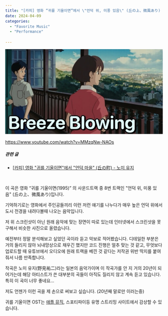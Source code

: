 ```yaml
---
title: "[카피] 영화 “귀를 기울이면”에서 \"언덕 위, 미풍 있음\" (丘の上、微風あり) 노미 유지 작곡"
date: 2024-04-09
categories: 
  - "Favorite Music"
  - "Performance"

---
```


![](./assets/img/wp-content/uploads/2024/04/breeze-blowing.jpg)

https://www.youtube.com/watch?v=MMzqNw-NAOs

##### **관련 글**

- [\[카피\] 영화 "귀를 기울이면"에서 "언덕 마을" (丘の町) - 노미 유지](http://yoonbumtae.com/?p=1268)

 

이 곡은 영화 “귀를 기울이면(1995)” 의 사운드트랙 중 8번 트랙인 "언덕 위, 미풍 있음" (丘の上、微風あり)입니다.

기억하기로는 영화에서 주인공들끼리 이런 저런 얘기를 나누다가 매우 높은 언덕 위에서 도시 전경을 내려다볼때 나오는 음악입니다.

저 위 스크린샷이 아닌 원래 음악에 맞는 장면이 따로 있는데 인터넷에서 스크린샷을 못구해서 비슷한 사진으로 올렸습니다. 

예전부터 정말 분석해보고 싶었던 곡이라 듣고 악보로 적어봤습니다. 디테일한 부분은 거의 들리지 않아 뇌내망상으로 채우긴 했지만 코드 진행은 얼추 맞는 것 같고, 무엇보다 업로드할 때 유튜브에서 오디오에 원래 트랙을 베낀 것 같다는 저작권 위반 딱지를 붙여줘서 나름 만족합니다.

작곡은 노미 유지(野見祐二)라는 일본의 음악가이며 이 작곡가를 안 지 거의 20년이 되어가는데 해당 아티스트가 쓴 대부분의 곡들이 아직도 질리지 않고 계속 듣고 있습니다. 특히 이 곡이 너무 좋네요...

저도 언젠가 이런 곡을 제 손으로 써보고 싶습니다. (20년째 말로만 이러는중)

귀를 기울이면 OST는 [애플 뮤직](https://music.apple.com/kr/artist/%EB%85%B8%EB%AF%B8-%EC%9C%A0%EC%A7%80/193510669), 스포티파이등 유명 스트리밍 사이트에서 감상할 수 있습니다.
